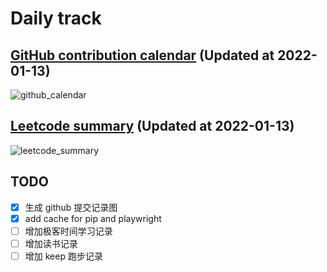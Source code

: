 # Daily track

## [GitHub contribution calendar](https://github.com/j178) (Updated at 2022-01-13)
![github_calendar](https://s2.loli.net/2022/01/13/awHWq5Iyz4jEmQv.png)

## [Leetcode summary](https://leetcode-cn.com/u/j178) (Updated at 2022-01-13)
![leetcode_summary](https://s2.loli.net/2022/01/13/OUXgAMYwSx5jnzI.png)


## TODO
- [x] 生成 github 提交记录图
- [x] add cache for pip and playwright
- [ ] 增加极客时间学习记录
- [ ] 增加读书记录
- [ ] 增加 keep 跑步记录
